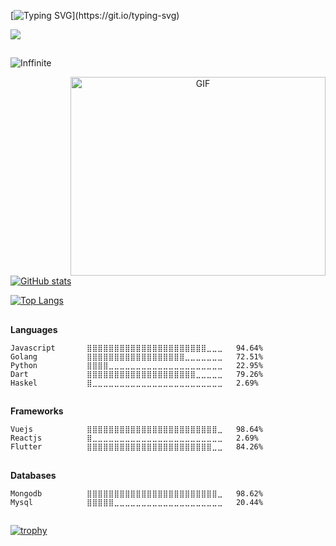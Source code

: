 [![Typing SVG](https://readme-typing-svg.herokuapp.com/?lines=Hello+Human+...)](https://git.io/typing-svg)

![](https://komarev.com/ghpvc/?username=Inffinite&style=for-the-badge)

## ##

<img align="center" src="https://github-readme-streak-stats.herokuapp.com/?user=Inffinite" alt="Inffinite" />

<p align="center">
  
<img align="right" alt="GIF" src="https://github.com/Gapur/Gapur/blob/master/coding.gif?raw=true" width="408" height="318" />
  
[![GitHub stats](https://github-readme-stats.anuraghazra1.vercel.app/api?username=Inffinite&theme=dark&count_private=true&include_all_commits=true&show_icons=true)](https://github.com/Inffinite)

[![Top Langs](https://github-readme-stats.vercel.app/api/top-langs/?username=Inffinite&layout=compact&theme=dark)](https://github.com/anuraghazra/github-readme-stats)
</p>

## ##

**Languages** 

```text
Javascript       ⣿⣿⣿⣿⣿⣿⣿⣿⣿⣿⣿⣿⣿⣿⣿⣿⣿⣿⣿⣿⣿⣿⣀⣀⣀   94.64% 
Golang           ⣿⣿⣿⣿⣿⣿⣿⣿⣿⣿⣿⣿⣿⣿⣿⣿⣿⣿⣀⣀⣀⣀⣀⣀⣀   72.51% 
Python           ⣿⣿⣿⣿⣀⣀⣀⣀⣀⣀⣀⣀⣀⣀⣀⣀⣀⣀⣀⣀⣀⣀⣀⣀⣀   22.95% 
Dart             ⣿⣿⣿⣿⣿⣿⣿⣿⣿⣿⣿⣿⣿⣿⣿⣿⣿⣿⣿⣿⣀⣀⣀⣀⣀   79.26% 
Haskel           ⣿⣀⣀⣀⣀⣀⣀⣀⣀⣀⣀⣀⣀⣀⣀⣀⣀⣀⣀⣀⣀⣀⣀⣀⣀   2.69%
```
## ##


**Frameworks** 

```text
Vuejs            ⣿⣿⣿⣿⣿⣿⣿⣿⣿⣿⣿⣿⣿⣿⣿⣿⣿⣿⣿⣿⣿⣿⣿⣿⣀   98.64% 
Reactjs          ⣿⣀⣀⣀⣀⣀⣀⣀⣀⣀⣀⣀⣀⣀⣀⣀⣀⣀⣀⣀⣀⣀⣀⣀⣀   2.69% 
Flutter          ⣿⣿⣿⣿⣿⣿⣿⣿⣿⣿⣿⣿⣿⣿⣿⣿⣿⣿⣿⣿⣿⣿⣿⣀⣀   84.26% 
```
## ##

**Databases** 

```text
Mongodb          ⣿⣿⣿⣿⣿⣿⣿⣿⣿⣿⣿⣿⣿⣿⣿⣿⣿⣿⣿⣿⣿⣿⣿⣿⣀   98.62% 
Mysql            ⣿⣿⣿⣿⣿⣀⣀⣀⣀⣀⣀⣀⣀⣀⣀⣀⣀⣀⣀⣀⣀⣀⣀⣀⣀   20.44% 
```

## ##
[![trophy](https://github-profile-trophy.vercel.app/?username=Inffinite&theme=dark)](https://github.com/ryo-ma/github-profile-trophy)

